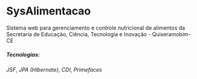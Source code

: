 # SysAlimentacao
Sistema web para gerenciamento e controle nutricional de alimentos da Secretaria de Educação, Ciência, Tecnologia e Inovação - Quixeramobim-CE

##### Tecnologias:

_JSF_,
_JPA (Hibernate)_,
_CDI_,
_Primefaces_
